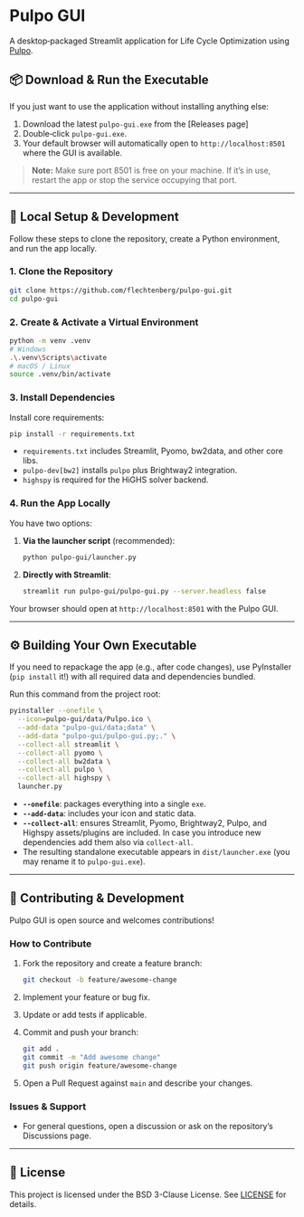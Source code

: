 # Pulpo GUI

A desktop‐packaged Streamlit application for Life Cycle Optimization using [Pulpo](https://github.com/flechtenberg/pulpo).

## 📦 Download & Run the Executable

If you just want to use the application without installing anything else:

1. Download the latest `pulpo-gui.exe` from the \[Releases page]
2. Double‐click `pulpo-gui.exe`.
3. Your default browser will automatically open to `http://localhost:8501` where the GUI is available.

> **Note:** Make sure port 8501 is free on your machine. If it’s in use, restart the app or stop the service occupying that port.

---

## 🔧 Local Setup & Development

Follow these steps to clone the repository, create a Python environment, and run the app locally.

### 1. Clone the Repository

```bash
git clone https://github.com/flechtenberg/pulpo-gui.git
cd pulpo-gui
```

### 2. Create & Activate a Virtual Environment

```bash
python -m venv .venv
# Windows
.\.venv\Scripts\activate
# macOS / Linux
source .venv/bin/activate
```

### 3. Install Dependencies

Install core requirements:

```bash
pip install -r requirements.txt
```

* `requirements.txt` includes Streamlit, Pyomo, bw2data, and other core libs.
* `pulpo-dev[bw2]` installs `pulpo` plus Brightway2 integration.
* `highspy` is required for the HiGHS solver backend.

### 4. Run the App Locally

You have two options:

1. **Via the launcher script** (recommended):

   ```bash
   python pulpo-gui/launcher.py
   ```
2. **Directly with Streamlit**:

   ```bash
   streamlit run pulpo-gui/pulpo-gui.py --server.headless false
   ```

Your browser should open at `http://localhost:8501` with the Pulpo GUI.

---

## ⚙️ Building Your Own Executable

If you need to repackage the app (e.g., after code changes), use PyInstaller (`pip install` it!) with all required data and dependencies bundled.

Run this command from the project root:

```bash
pyinstaller --onefile \
  --icon=pulpo-gui/data/Pulpo.ico \
  --add-data "pulpo-gui/data;data" \
  --add-data "pulpo-gui/pulpo-gui.py;." \
  --collect-all streamlit \
  --collect-all pyomo \
  --collect-all bw2data \
  --collect-all pulpo \
  --collect-all highspy \
  launcher.py
```

* **`--onefile`**: packages everything into a single `exe`.
* **`--add-data`**: includes your icon and static data.
* **`--collect-all`**: ensures Streamlit, Pyomo, Brightway2, Pulpo, and Highspy assets/plugins are included. In case you introduce new dependencies add them also via ``collect-all``.
* The resulting standalone executable appears in `dist/launcher.exe` (you may rename it to `pulpo-gui.exe`).

---

## 🤝 Contributing & Development

Pulpo GUI is open source and welcomes contributions!

### How to Contribute

1. Fork the repository and create a feature branch:

   ```bash
   git checkout -b feature/awesome-change
   ```
2. Implement your feature or bug fix.
3. Update or add tests if applicable.
4. Commit and push your branch:

   ```bash
   git add .
   git commit -m "Add awesome change"
   git push origin feature/awesome-change
   ```
5. Open a Pull Request against `main` and describe your changes.

### Issues & Support

* For general questions, open a discussion or ask on the repository’s Discussions page.

---

## 📄 License

This project is licensed under the BSD 3-Clause License. See [LICENSE](LICENSE) for details.
